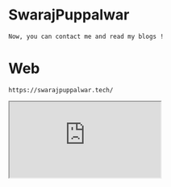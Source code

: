 # SwarajPuppalwar
    Now, you can contact me and read my blogs !
    
# Web
    https://swarajpuppalwar.tech/
<iframe src="https://openai.com/"></iframe>
